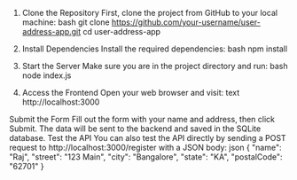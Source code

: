 1. Clone the Repository
First, clone the project from GitHub to your local machine:
bash
git clone https://github.com/your-username/user-address-app.git
cd user-address-app

2. Install Dependencies
Install the required dependencies:
bash
npm install

3. Start the Server
Make sure you are in the project directory and run:
bash
node index.js

4. Access the Frontend
Open your web browser and visit:
text
http://localhost:3000

Submit the Form
Fill out the form with your name and address, then click Submit. The data will be sent to the backend and saved in the SQLite database.
Test the API
You can also test the API directly by sending a POST request to http://localhost:3000/register with a JSON body:
json
{
    "name": "Raj",
    "street": "123 Main",
    "city": "Bangalore",
    "state": "KA",
    "postalCode": "62701"
}
